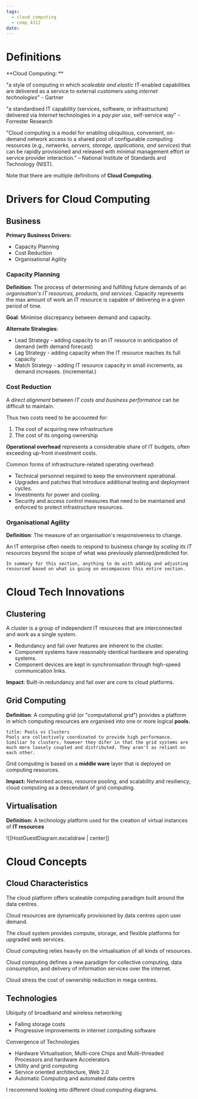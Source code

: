 ```yaml
---
tags:
  - cloud_computing
  - comp_4312
date:
---
```


# Definitions

**Cloud Computing: **

"a style of computing in which *scaleable and elastic* IT-enabled capabilities are delivered as a service to external customers using *internet technologies*" - Gartner

"a standardised IT capability (services, software, or infrastructure) delivered via *Internet* technologies in a *pay per use*, self-service way" - Forrester Research 

"Cloud computing is a model for enabling ubiquitous, convenient, on-demand network access to a shared pool of configurable computing resources (e.g., *networks, servers, storage, applications, and services*) that can be rapidly provisioned and released with minimal management effort or service provider interaction.” – National Institute of Standards and Technology (NIST).

Note that there are multiple definitions of **Cloud Computing**. 

# Drivers for Cloud Computing
## Business
**Primary Business Drivers:**
- Capacity Planning
- Cost Reduction
- Organisational Agility

### Capacity Planning
**Definition**: The process of determining and fulfilling future demands of an *organisation's IT resources, products, and services*. Capacity represents the max amount of work an IT resource is capable of delivering in a given period of time.

**Goal**: Minimise discrepancy between demand and capacity. 

**Alternate Strategies**: 
- Lead Strategy - adding capacity to an IT resource in anticipation of demand (with demand forecast)
- Lag Strategy - adding capacity when the IT resource reaches its full capacity
- Match Strategy - adding IT resource capacity in small increments, as demand increases. (incremental.)

### Cost Reduction
A *direct alignment* between *IT costs and business performance* can be difficult to maintain. 

Thus two costs need to be accounted for:
1. The cost of acquiring new infrastructure
2. The cost of its ongoing ownership

**Operational overhead** represents a considerable share of IT budgets, often exceeding up-front investment costs.

Common forms of infrastructure-related operating overhead:
- Technical personnel required to keep the environment operational.
- Upgrades and patches that introduce additional testing and deployment cycles.
- Investments for power and cooling. 
- Security and access control measures that need to be maintained and enforced to protect infrastructure resources.

### Organisational Agility
**Definition**: The measure of an organisation's responsiveness to change.

An IT enterprise often needs to respond to business change by *scaling its IT resources* beyond the scope of what was previously planned/predicted for.

```ad-note
In summary for this section, anything to do with adding and adjusting resourced based on what is going on encompasses this entire section.
```

# Cloud Tech Innovations

## Clustering 
A cluster is a group of independent IT resources that are interconnected and work as a single system. 
- Redundancy and fail over features are inherent to the cluster.
- Component systems have reasonably identical hardware and operating systems.
- Component devices are kept in synchronisation through high-speed communication links.

**Impact**: Built-in redundancy and fail over are core to cloud platforms. 

## Grid Computing

**Definition**: A computing grid (or "computational grid") provides a platform in which computing resources are organised into one or more logical **pools.**

```ad-note
title: Pools vs Clusters
Pools are collectively coordinated to provide high performance. Similiar to clusters, however they difer in that the grid systems are much more loosely coupled and distributed. They aren't as reliant on each other.
```

Grid computing is based on a **middle ware** layer that is deployed on computing resources.

**Impact:** Networked access, resource pooling, and scalability and resiliency; cloud computing as a descendant of grid computing.

## Virtualisation

**Definition:** A technology platform used for the creation of virtual instances of **IT resources** 

![[HostGuestDiagram.excalidraw | center]]

# Cloud Concepts

## Cloud Characteristics

The cloud platform offers scaleable computing paradigm built around the data centres.

Cloud resources are dynamically provisioned by data centres upon user demand.

The cloud system provides compute, storage, and flexible platforms for upgraded web services.

Cloud computing relies heavily on the virtualisation of all kinds of resources. 

Cloud computing defines a new paradigm for collective computing, data consumption, and delivery of information services over the internet.

Cloud stress the cost of ownership reduction in mega centres.


## Technologies

Ubiquity of broadband and wireless networking
- Falling storage costs
- Progressive improvements in internet computing software

Convergence of Technologies
- Hardware Virtualisation, Multi-core Chips and Multi-threaded Processors and hardware Accelerators
- Utility and grid computing
- Service oriented architecture, Web 2.0
- Automatic Computing and automated data centre

I recommend looking into different cloud computing diagrams. 



